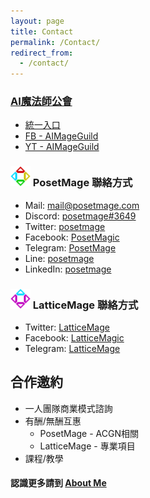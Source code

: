 ```yaml
---
layout: page
title: Contact
permalink: /Contact/
redirect_from:
  - /contact/
---
```


### [AI魔法師公會](https://discord.gg/rNUGE7fzY8)
  * [統一入口](https://portaly.cc/AIMageGuild)
  * [FB - AIMageGuild](https://www.facebook.com/groups/ai.mage.guild)
  * [YT - AIMageGuild](https://www.youtube.com/@AIMageGuild)

### <img src="/Icon/New/PosetMage_t.png" Height="32" /> PosetMage 聯絡方式
* Mail: mail@posetmage.com
* Discord:  [posetmage#3649](https://discord.gg/3UU5bRdbda)
* Twitter:  [posetmage](https://twitter.com/posetmage)
* Facebook: [PosetMagic](https://www.facebook.com/posetmagic)
* Telegram: [PosetMage](https://t.me/PosetMage)
* Line:     [posetmage](https://line.me/ti/p/posetmage)
* LinkedIn: [posetmage](https://www.linkedin.com/in/posetmage/)

### <img src="/Icon/New/QuantumNecro_t.png" Height="32" /> LatticeMage 聯絡方式
* Twitter:  [LatticeMage](https://twitter.com/LatticeMage)
* Facebook: [LatticeMagic](https://www.facebook.com/LatticeMagic)
* Telegram: [LatticeMage](https://t.me/PosetMage)

## 合作邀約
* 一人團隊商業模式諮詢
* 有酬/無酬互惠
  * PosetMage - ACGN相關
  * LatticeMage - 專業項目
* 課程/教學

#### 認識更多請到 [About Me](/about)